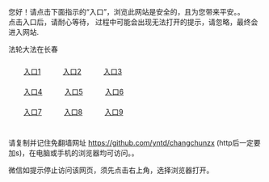 您好！请点击下面指示的“入口”，浏览此网站是安全的，且为您带来平安。。 <br/>
点击入口后，请耐心等待， 过程中可能会出现无法打开的提示，请忽略，最终会进入网站. </br>

法轮大法在长春<br/>
<div style="padding:10px"><a style="margin:20px" target="_blank" href="https://duhu5sqbaxllr.cloudfront.net/2Qpsp?wucpju" id="ccLink1" rel="nofollow">入口1</a> <a target="_blank" style="margin:20px" href="https://d2td12v0qjhr91.cloudfront.net/2Qpsp?exxcpz" id="ccLink2" rel="nofollow">入口2</a> <a style="margin:20px" target="_blank" href="https://dwvj2xsj9vkw7.cloudfront.net/2Qpsp?debckc" id="ccLink3" rel="nofollow">入口3</a></div>

<div style="padding:10px" ><a style="margin:20px" target="_blank" href="https://duhu5sqbaxllr.cloudfront.net/2Qpsp?wucpju" id="ccLink4" rel="nofollow">入口4</a> <a style="margin:20px" href="https://d2td12v0qjhr91.cloudfront.net/2Qpsp?exxcpz" target="_blank" id="ccLink5" rel="nofollow">入口5</a> <a style="margin:20px" href="https://dwvj2xsj9vkw7.cloudfront.net/2Qpsp?debckc" target="_blank" id="ccLink6" rel="nofollow">入口6</a></div>

<div style="padding:10px"><a style="margin:20px" target="_blank" href="https://duhu5sqbaxllr.cloudfront.net/2Qpsp?wucpju" id="ccLink7" rel="nofollow">入口7</a> <a style="margin:20px" href="https://d2td12v0qjhr91.cloudfront.net/2Qpsp?exxcpz" target="_blank" id="ccLink8" rel="nofollow">入口8</a> <a style="margin:20px" target="_blank" href="https://dwvj2xsj9vkw7.cloudfront.net/2Qpsp?debckc" id="ccLink9" rel="nofollow">入口9</a></div>

<br/>



请复制并记住免翻墙网址 https://github.com/yntd/changchunzx (http后一定要加s)，在电脑或手机的浏览器均可访问。。<br/>

微信如提示停止访问该网页，须先点击右上角，选择浏览器打开。
